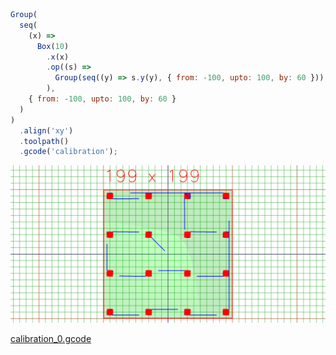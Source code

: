 ```JavaScript
Group(
  seq(
    (x) =>
      Box(10)
        .x(x)
        .op((s) =>
          Group(seq((y) => s.y(y), { from: -100, upto: 100, by: 60 }))
        ),
    { from: -100, upto: 100, by: 60 }
  )
)
  .align('xy')
  .toolpath()
  .gcode('calibration');
```

![Image](calibration.md.0.png)

[calibration_0.gcode](calibration.calibration_0.gcode)
